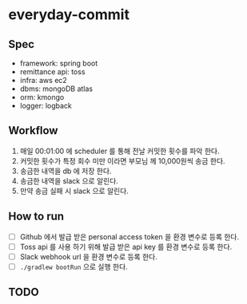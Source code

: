 # everyday-commit

## Spec
- framework: spring boot
- remittance api: toss
- infra: aws ec2
- dbms: mongoDB atlas
- orm: kmongo
- logger: logback

## Workflow
1. 매일 00:01:00 에 scheduler 를 통해 전날 커밋한 횟수를 파악 한다.
2. 커밋한 횟수가 특정 회수 미만 이라면 부모님 께 10,000원씩 송금 한다.
3. 송금한 내역을 db 에 저장 한다.
4. 송금한 내역을 slack 으로 알린다.
5. 만약 송금 실패 시 slack 으로 알린다.

## How to run
- [ ] Github 에서 발급 받은 personal access token 을 환경 변수로 등록 한다.
- [ ] Toss api 를 사용 하기 위해 발급 받은 api key 를 환경 변수로 등록 한다.
- [ ] Slack webhook url 을 환경 변수로 등록 한다.
- [ ] `./gradlew bootRun` 으로 실행 한다.

## TODO
